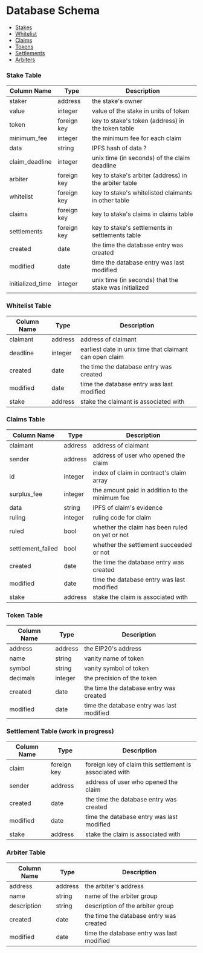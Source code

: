 # Database Schema

* [Stakes](#stake-table)
* [Whitelist](#whitelist-table)
* [Claims](#claims-table)
* [Tokens](#token-table)
* [Settlements](#settlement-table)
* [Arbiters](#arbiter-table)

### Stake Table

| Column Name      | Type         | Description |
|------------------|--------------|-------------|
| staker           | address      | the stake's owner |
| value            | integer      | value of the stake in units of token |
| token            | foreign key  | key to stake's token (address) in the token table |
| minimum_fee      | integer      | the minimum fee for each claim |
| data             | string       | IPFS hash of data ? |
| claim_deadline   | integer      | unix time (in seconds) of the claim deadline |
| arbiter          | foreign key  | key to stake's arbiter (address) in the arbiter table |
| whitelist        | foreign key  | key to stake's whitelisted claimants in other table |
| claims           | foreign key  | key to stake's claims in claims table |
| settlements      | foreign key  | key to stake's settlements in settlements table |
| created          | date         | the time the database entry was created |
| modified         | date         | time the database entry was last modified |
| initialized_time | integer      | unix time (in seconds) that the stake was initialized


### Whitelist Table
| Column Name      | Type         | Description |
|------------------|--------------|-------------|
| claimant         | address      | address of claimant |
| deadline         | integer      | earliest date in unix time that claimant can open claim |
| created          | date         | the time the database entry was created |
| modified         | date         | time the database entry was last modified |
| stake            | address      | stake the claimant is associated with |


### Claims Table
| Column Name      | Type         | Description |
|------------------|--------------|-------------|
| claimant         | address      | address of claimant |
| sender           | address      | address of user who opened the claim |
| id               | integer      | index of claim in contract's claim array |
| surplus_fee      | integer      | the amount paid in addition to the minimum fee |
| data             | string       | IPFS of claim's evidence |
| ruling           | integer      | ruling code for claim |
| ruled            | bool         | whether the claim has been ruled on yet or not |
| settlement_failed| bool         | whether the settlement succeeded or not |
| created          | date         | the time the database entry was created |
| modified         | date         | time the database entry was last modified |
| stake            | address      | stake the claim is associated with |

### Token Table
| Column Name | Type     | Description |
|-------------|----------|-------------|
| address     | address  | the EIP20's address |
| name        | string   | vanity name of token |
| symbol      | string   | vanity symbol of token |
| decimals    | integer  | the precision of the token
| created     | date     | the time the database entry was created |
| modified    | date     | time the database entry was last modified |


### Settlement Table (work in progress)

| Column Name      | Type         | Description |
|------------------|--------------|-------------|
| claim            | foreign key  | foreign key of claim this settlement is associated with |
| sender           | address      | address of user who opened the claim |
| created          | date         | the time the database entry was created |
| modified         | date         | time the database entry was last modified |
| stake            | address      | stake the claim is associated with |

### Arbiter Table
| Column Name | Type     | Description |
|-------------|----------|-------------|
| address     | address  | the arbiter's address |
| name        | string   | name of the arbiter group |
| description | string   | description of the arbiter group |
| created     | date     | the time the database entry was created |
| modified    | date     | time the database entry was last modified |
